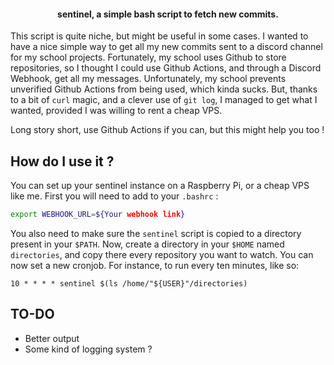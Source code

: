 
<h4 align="center"> sentinel, a simple bash script to fetch new commits. </h4>

This script is quite niche, but might be useful in some cases.
I wanted to have a nice simple way to get all my new commits sent to a discord channel for my school projects.
Fortunately, my school uses Github to store repositories, so I thought I could use Github Actions, and through a Discord Webhook, get all my messages.
Unfortunately, my school prevents unverified Github Actions from being used, which kinda sucks.
But, thanks to a bit of `curl` magic, and a clever use of `git log`, I managed to get what I wanted, provided I was willing to rent a cheap VPS.

Long story short, use Github Actions if you can, but this might help you too !

## How do I use it ?

You can set up your sentinel instance on a Raspberry Pi, or a cheap VPS like me.
First you will need to add to your `.bashrc` :
```bash
export WEBHOOK_URL=${Your webhook link}
```
You also need to make sure the `sentinel` script is copied to a directory present in your `$PATH`.
Now, create a directory in your `$HOME` named `directories`, and copy there every repository you want to watch.
You can now set a new cronjob. For instance, to run every ten minutes, like so:
```cronjob
10 * * * * sentinel $(ls /home/"${USER}"/directories)
```

## TO-DO

- Better output
- Some kind of logging system ?
